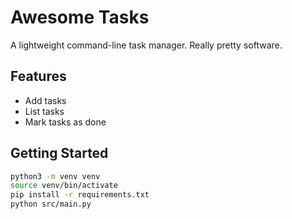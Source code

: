 # Awesome Tasks

A lightweight command-line task manager. Really pretty software.

## Features
- Add tasks
- List tasks
- Mark tasks as done

## Getting Started
```bash
python3 -m venv venv
source venv/bin/activate
pip install -r requirements.txt
python src/main.py
